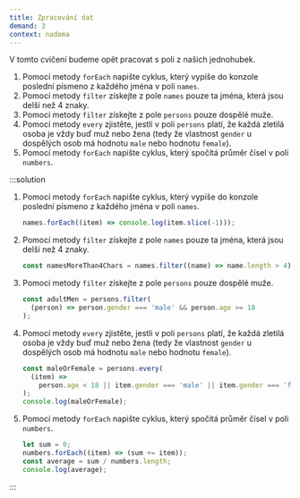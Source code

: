 ```yaml
---
title: Zpracování dat
demand: 3
context: nadoma
---
```


V tomto cvičení budeme opět pracovat s poli z našich jednohubek.

1. Pomocí metody `forEach` napište cyklus, který vypíše do konzole poslední písmeno z každého jména v poli `names`.
1. Pomocí metody `filter` získejte z pole `names` pouze ta jména, která jsou delší než 4 znaky.
1. Pomocí metody `filter` získejte z pole `persons` pouze dospělé muže.
1. Pomocí metody `every` zjistěte, jestli v poli `persons` platí, že každá zletilá osoba je vždy buď muž nebo žena (tedy že vlastnost `gender` u dospělých osob má hodnotu `male` nebo hodnotu `female`).
1. Pomocí metody `forEach` napište cyklus, který spočítá průměr čísel v poli `numbers`.

:::solution

1. Pomocí metody `forEach` napište cyklus, který vypíše do konzole poslední písmeno z každého jména v poli `names`.

   ```js
   names.forEach((item) => console.log(item.slice(-1)));
   ```

1. Pomocí metody `filter` získejte z pole `names` pouze ta jména, která jsou delší než 4 znaky.

   ```js
   const namesMoreThan4Chars = names.filter((name) => name.length > 4);
   ```

1. Pomocí metody `filter` získejte z pole `persons` pouze dospělé muže.

   ```js
   const adultMen = persons.filter(
     (person) => person.gender === 'male' && person.age >= 18
   );
   ```

1. Pomocí metody `every` zjistěte, jestli v poli `persons` platí, že každá zletilá osoba je vždy buď muž nebo žena (tedy že vlastnost `gender` u dospělých osob má hodnotu `male` nebo hodnotu `female`).

   ```js
   const maleOrFemale = persons.every(
     (item) =>
       person.age < 18 || item.gender === 'male' || item.gender === 'female'
   );
   console.log(maleOrFemale);
   ```

1. Pomocí metody `forEach` napište cyklus, který spočítá průměr čísel v poli `numbers`.
   ```js
   let sum = 0;
   numbers.forEach((item) => (sum += item));
   const average = sum / numbers.length;
   console.log(average);
   ```

:::
